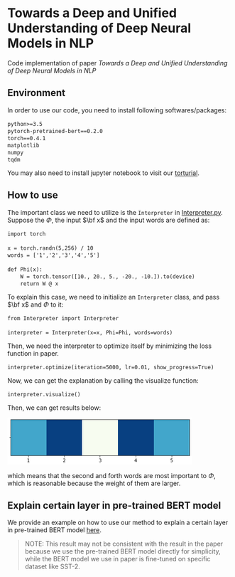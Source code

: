 # Towards a Deep and Unified Understanding of Deep Neural Models in NLP

Code implementation of paper *Towards a Deep and Unified Understanding of Deep Neural Models in NLP*

## Environment

In order to use our code, you need to install following softwares/packages:

```
python>=3.5
pytorch-pretrained-bert==0.2.0
torch==0.4.1
matplotlib
numpy
tqdm
```

You may also need to install jupyter notebook to visit our [torturial](Torturial.ipynb).

## How to use

The important class we need to utilize is the `Interpreter` in [Interpreter.py](Interpreter.py). Suppose the $\Phi$, the input $\bf x$ and the input words are defined as:
```
import torch

x = torch.randn(5,256) / 10
words = ['1','2','3','4','5']

def Phi(x):
    W = torch.tensor([10., 20., 5., -20., -10.]).to(device)
    return W @ x
```

To explain this case, we need to initialize an `Interpreter` class, and pass $\bf x$ and $\Phi$ to it:
```
from Interpreter import Interpreter

interpreter = Interpreter(x=x, Phi=Phi, words=words)
```
Then, we need the interpreter to optimize itself by minimizing the loss function in paper.
```
interpreter.optimize(iteration=5000, lr=0.01, show_progress=True)
```
Now, we can get the explanation by calling the visualize function:
```
interpreter.visualize()
```
Then, we can get results below:

![](img/result.png)

which means that the second and forth words are most important to $\Phi$, which is reasonable because the weight of them are larger.

## Explain certain layer in pre-trained BERT model

We provide an example on how to use our method to explain a certain layer in pre-trained BERT model [here](Torturial_BERT.ipynb). 
> NOTE: This result may not be consistent with the result in the paper because  we use the pre-trained BERT model directly for simplicity, while the BERT model we use in paper is fine-tuned on specific dataset like SST-2.